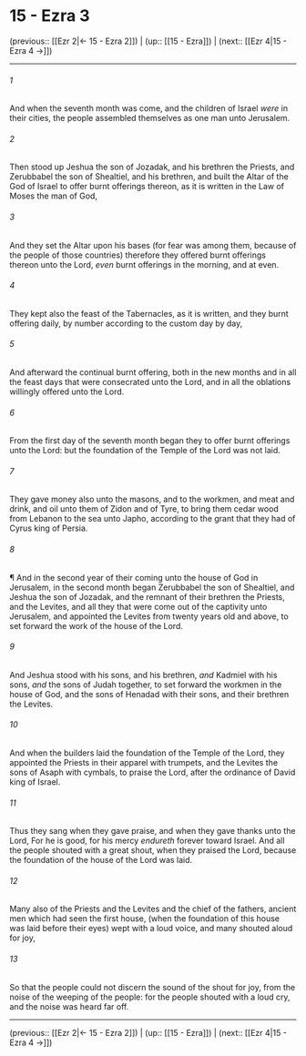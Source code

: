 # 15 - Ezra 3

(previous:: [[Ezr 2|← 15 - Ezra 2]]) | (up:: [[15 - Ezra]]) | (next:: [[Ezr 4|15 - Ezra 4 →]])

***


###### 1 
And when the seventh month was come, and the children of Israel _were_ in their cities, the people assembled themselves as one man unto Jerusalem. 

###### 2 
Then stood up Jeshua the son of Jozadak, and his brethren the Priests, and Zerubbabel the son of Shealtiel, and his brethren, and built the Altar of the God of Israel to offer burnt offerings thereon, as it is written in the Law of Moses the man of God, 

###### 3 
And they set the Altar upon his bases (for fear was among them, because of the people of those countries) therefore they offered burnt offerings thereon unto the Lord, _even_ burnt offerings in the morning, and at even. 

###### 4 
They kept also the feast of the Tabernacles, as it is written, and they burnt offering daily, by number according to the custom day by day, 

###### 5 
And afterward the continual burnt offering, both in the new months and in all the feast days that were consecrated unto the Lord, and in all the oblations willingly offered unto the Lord. 

###### 6 
From the first day of the seventh month began they to offer burnt offerings unto the Lord: but the foundation of the Temple of the Lord was not laid. 

###### 7 
They gave money also unto the masons, and to the workmen, and meat and drink, and oil unto them of Zidon and of Tyre, to bring them cedar wood from Lebanon to the sea unto Japho, according to the grant that they had of Cyrus king of Persia. 

###### 8 
¶ And in the second year of their coming unto the house of God in Jerusalem, in the second month began Zerubbabel the son of Shealtiel, and Jeshua the son of Jozadak, and the remnant of their brethren the Priests, and the Levites, and all they that were come out of the captivity unto Jerusalem, and appointed the Levites from twenty years old and above, to set forward the work of the house of the Lord. 

###### 9 
And Jeshua stood with his sons, and his brethren, _and_ Kadmiel with his sons, _and_ the sons of Judah together, to set forward the workmen in the house of God, and the sons of Henadad with their sons, and their brethren the Levites. 

###### 10 
And when the builders laid the foundation of the Temple of the Lord, they appointed the Priests in their apparel with trumpets, and the Levites the sons of Asaph with cymbals, to praise the Lord, after the ordinance of David king of Israel. 

###### 11 
Thus they sang when they gave praise, and when they gave thanks unto the Lord, For he is good, for his mercy _endureth_ forever toward Israel. And all the people shouted with a great shout, when they praised the Lord, because the foundation of the house of the Lord was laid. 

###### 12 
Many also of the Priests and the Levites and the chief of the fathers, ancient men which had seen the first house, (when the foundation of this house was laid before their eyes) wept with a loud voice, and many shouted aloud for joy, 

###### 13 
So that the people could not discern the sound of the shout for joy, from the noise of the weeping of the people: for the people shouted with a loud cry, and the noise was heard far off.

***

(previous:: [[Ezr 2|← 15 - Ezra 2]]) | (up:: [[15 - Ezra]]) | (next:: [[Ezr 4|15 - Ezra 4 →]])
